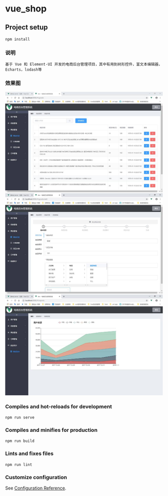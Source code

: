 # vue_shop

## Project setup
```
npm install
```

### 说明
```
基于 Vue 和 Element-UI 开发的电商后台管理项目，其中有用到树形控件，富文本编辑器，Echarts，lodash等
```

### 效果图
![image](https://github.com/xixilht/vue_shop/blob/master/public/vue_shop_pro_img/01goods-list.jpg)
![image](https://github.com/xixilht/vue_shop/blob/master/public/vue_shop_pro_img/02add-good.jpg)
![image](https://github.com/xixilht/vue_shop/blob/master/public/vue_shop_pro_img/03data-table.jpg)

### Compiles and hot-reloads for development
```
npm run serve
```

### Compiles and minifies for production
```
npm run build
```

### Lints and fixes files
```
npm run lint
```

### Customize configuration
See [Configuration Reference](https://cli.vuejs.org/config/).
